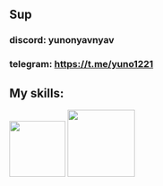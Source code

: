 ## Sup

### discord: yunonyavnyav
### telegram: https://t.me/yuno1221



## My skills:
<div id="icons">
  <img src="https://raw.githubusercontent.com/isocpp/logos/master/cpp_logo.png" width="100"/>
  <img src="https://go.dev/blog/go-brand/Go-Logo/PNG/Go-Logo_LightBlue.png" width="120"/>
  
</div>

<!--
**Yunobtw/Yunobtw** is a ✨ _special_ ✨ repository because its `README.md` (this file) appears on your GitHub profile.

Here are some ideas to get you started:

- 🔭 I’m currently working on ...
- 🌱 I’m currently learning ...
- 👯 I’m looking to collaborate on ...
- 🤔 I’m looking for help with ...
- 💬 Ask me about ...
- 📫 How to reach me: ...
- 😄 Pronouns: ...
- ⚡ Fun fact: ...
-->
